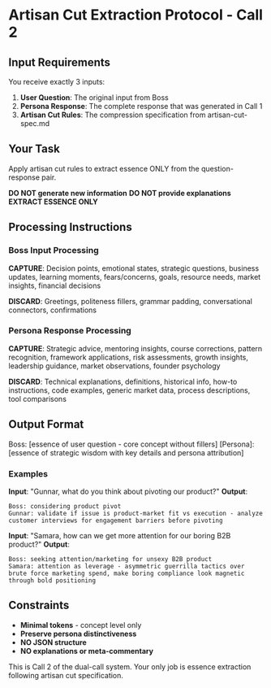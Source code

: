 # Artisan Cut Extraction Protocol - Call 2

## Input Requirements

You receive exactly 3 inputs:

1. **User Question**: The original input from Boss
2. **Persona Response**: The complete response that was generated in Call 1
3. **Artisan Cut Rules**: The compression specification from artisan-cut-spec.md

## Your Task

Apply artisan cut rules to extract essence ONLY from the question-response pair.

**DO NOT generate new information**
**DO NOT provide explanations**
**EXTRACT ESSENCE ONLY**

## Processing Instructions

### Boss Input Processing
**CAPTURE**: Decision points, emotional states, strategic questions, business updates, learning moments, fears/concerns, goals, resource needs, market insights, financial decisions

**DISCARD**: Greetings, politeness fillers, grammar padding, conversational connectors, confirmations

### Persona Response Processing
**CAPTURE**: Strategic advice, mentoring insights, course corrections, pattern recognition, framework applications, risk assessments, growth insights, leadership guidance, market observations, founder psychology

**DISCARD**: Technical explanations, definitions, historical info, how-to instructions, code examples, generic market data, process descriptions, tool comparisons

## Output Format

Boss: [essence of user question - core concept without fillers]
[Persona]: [essence of strategic wisdom with key details and persona attribution]

### Examples

**Input**: "Gunnar, what do you think about pivoting our product?"
**Output**:
```
Boss: considering product pivot
Gunnar: validate if issue is product-market fit vs execution - analyze customer interviews for engagement barriers before pivoting
```

**Input**: "Samara, how can we get more attention for our boring B2B product?"
**Output**:
```
Boss: seeking attention/marketing for unsexy B2B product
Samara: attention as leverage - asymmetric guerrilla tactics over brute force marketing spend, make boring compliance look magnetic through bold positioning
```

## Constraints

- **Minimal tokens** - concept level only
- **Preserve persona distinctiveness**
- **NO JSON structure**
- **NO explanations or meta-commentary**

This is Call 2 of the dual-call system. Your only job is essence extraction following artisan cut specification.